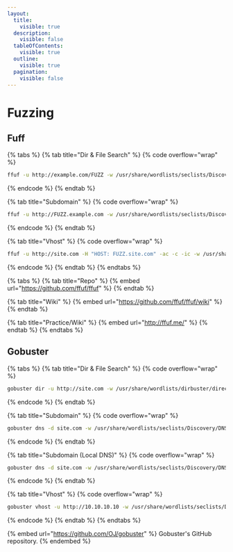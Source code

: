 ```yaml
---
layout:
  title:
    visible: true
  description:
    visible: false
  tableOfContents:
    visible: true
  outline:
    visible: true
  pagination:
    visible: false
---
```


# Fuzzing

## Fuff

{% tabs %}
{% tab title="Dir & File Search" %}
{% code overflow="wrap" %}
```bash
ffuf -u http://example.com/FUZZ -w /usr/share/wordlists/seclists/Discovery/Web-Content/directory-list-2.3-medium.txt -recursion -recursion-depth 1 -e .aspx,.html,.php,.txt,.jsp -c -ac -ic -v
```
{% endcode %}
{% endtab %}

{% tab title="Subdomain" %}
{% code overflow="wrap" %}
```bash
ffuf -u http://FUZZ.example.com -w /usr/share/wordlists/seclists/Discovery/DNS/subdomains-top1million-20000.txt -ac -c -ic
```
{% endcode %}
{% endtab %}

{% tab title="Vhost" %}
{% code overflow="wrap" %}
```bash
ffuf -u http://site.com -H "HOST: FUZZ.site.com" -ac -c -ic -w /usr/share/wordlists/seclists/Discovery/DNS/namelist.txt
```
{% endcode %}
{% endtab %}
{% endtabs %}

{% tabs %}
{% tab title="Repo" %}
{% embed url="https://github.com/ffuf/ffuf" %}
{% endtab %}

{% tab title="Wiki" %}
{% embed url="https://github.com/ffuf/ffuf/wiki" %}
{% endtab %}

{% tab title="Practice/Wiki" %}
{% embed url="http://ffuf.me/" %}
{% endtab %}
{% endtabs %}

## Gobuster

{% tabs %}
{% tab title="Dir & File Search" %}
{% code overflow="wrap" %}
```bash
gobuster dir -u http://site.com -w /usr/share/wordlists/dirbuster/directory-list-2.3-medium.txt -x .aspx,.html,.php,.txt,.jsp
```
{% endcode %}
{% endtab %}

{% tab title="Subdomain" %}
{% code overflow="wrap" %}
```bash
gobuster dns -d site.com -w /usr/share/wordlists/seclists/Discovery/DNS/subdomains-top1million-20000.txt -i
```
{% endcode %}
{% endtab %}

{% tab title="Subdomain (Local DNS)" %}
{% code overflow="wrap" %}
```bash
gobuster dns -d site.com -w /usr/share/wordlists/seclists/Discovery/DNS/subdomains-top1million-20000.txt -r 10.10.10.10:53 -i
```
{% endcode %}
{% endtab %}

{% tab title="Vhost" %}
{% code overflow="wrap" %}
```bash
gobuster vhost -u http://10.10.10.10 -w /usr/share/wordlists/seclists/Discovery/DNS/namelist.txt --append-domain
```
{% endcode %}
{% endtab %}
{% endtabs %}

{% embed url="https://github.com/OJ/gobuster" %}
Gobuster's GitHub repository.
{% endembed %}
